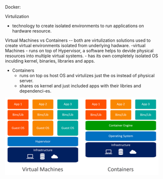 Docker:

Virtulization 
- technology to create isolated environments to run applications on hardware resource. 

Virtual Machines vs Containers
-- both are virtulization solutions used to create virtual environments isolated from underlying hadware.
-virtual Machines
    - runs on top of Hypervisor,  a software helps to devide physical resources into multiple virtual systems. 
    - has its own completely isolated OS inculding kernel, binaries, libraries and apps. 
- Containers    
    - runs on top os host OS and virtulizes just the os instead of physical server. 
    - shares os kernel and just included apps with their libries and dependenci-es.

![VM vs Container](Images/VM-vs-Container.jpg)



